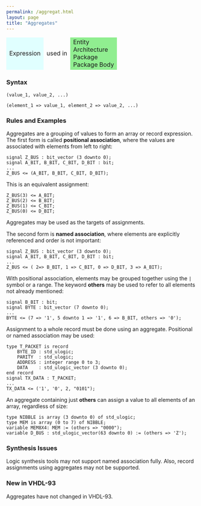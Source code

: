 ```yaml
---
permalink: /aggregat.html
layout: page
title: "Aggregates"
---
```



<div align="center">
<table class="no-border">
    <thead>
        <tr>
            <td bgcolor="lightcyan">Expression</td>
            <td class="no-border">used in</td>
            <td bgcolor="lightgreen">Entity <br>Architecture <br>Package <br>Package Body </td>
        </tr>
    </thead>
</table>
</div>

<h3 class="text-hr"><span>Syntax</span></h3>

```
(value_1, value_2, ...)
```
```
(element_1 => value_1, element_2 => value_2, ...)
```

<h3 class="text-hr"><span>Rules and Examples</span></h3>

Aggregates are a grouping of values to form an array or record expression. The first form is called __positional association__, where the values are associated with elements from left to right:
```
signal Z_BUS : bit_vector (3 downto 0);
signal A_BIT, B_BIT, C_BIT, D_BIT : bit;
...
Z_BUS <= (A_BIT, B_BIT, C_BIT, D_BIT);
```
This is an equivalent assignment:
```
Z_BUS(3) <= A_BIT;
Z_BUS(2) <= B_BIT;
Z_BUS(1) <= C_BIT;
Z_BUS(0) <= D_BIT;
```
Aggregates may be used as the targets of assignments.  

The second form is __named association__, where elements are explicitly referenced and order is not important:
```
signal Z_BUS : bit_vector (3 downto 0);
signal A_BIT, B_BIT, C_BIT, D_BIT : bit;
...
Z_BUS <= ( 2=> B_BIT, 1 => C_BIT, 0 => D_BIT, 3 => A_BIT);
```

With positional association, elements may be grouped together using the `|` symbol or a range. The keyword __others__ may be used to refer to all elements not already mentioned:
```
signal B_BIT : bit;
signal BYTE : bit_vector (7 downto 0);
...
BYTE <= (7 => '1', 5 downto 1 => '1', 6 => B_BIT, others => '0');
```

Assignment to a whole record must be done using an aggregate. Positional or named association may be used:
```
type T_PACKET is record
	BYTE_ID : std_ulogic;
	PARITY  : std_ulogic;
	ADDRESS : integer range 0 to 3;
	DATA    : std_ulogic_vector (3 downto 0);
end record
signal TX_DATA : T_PACKET;
...
TX_DATA <= ('1', '0', 2, "0101");
```

An aggregate containing just __others__ can assign a value to all elements of an array, regardless of size:
```
type NIBBLE is array (3 downto 0) of std_ulogic;
type MEM is array (0 to 7) of NIBBLE;
variable MEM8X4: MEM := (others => "0000");
variable D_BUS : std_ulogic_vector(63 downto 0) := (others => 'Z');
```

<h3 class="text-hr"><span>Synthesis Issues</span></h3>

Logic synthesis tools may not support named association fully. Also, record assignments using aggregates may not be supported.

<h3 class="text-hr"><span>New in VHDL-93</span></h3>

Aggregates have not changed in VHDL-93.
